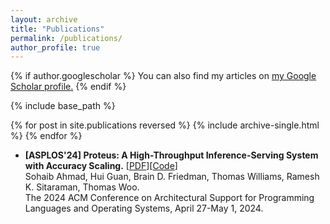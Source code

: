 ```yaml
---
layout: archive
title: "Publications"
permalink: /publications/
author_profile: true
---
```


{% if author.googlescholar %}
  You can also find my articles on <u><a href="{{author.googlescholar}}">my Google Scholar profile</a>.</u>
{% endif %}

{% include base_path %}

{% for post in site.publications reversed %}
  {% include archive-single.html %}
{% endfor %}

- **[ASPLOS'24] Proteus: A High-Throughput Inference-Serving System with Accuracy Scaling.** [[PDF](http://guanh01.github.io/files/2024proteus.pdf)][[Code](https://github.com/UMass-LIDS/Proteus)]
<br> Sohaib Ahmad, Hui Guan, Brain D. Friedman, Thomas Williams, Ramesh K. Sitaraman, Thomas Woo.
<br> The 2024 ACM Conference on Architectural Support for Programming Languages and Operating Systems, April 27-May 1, 2024.
